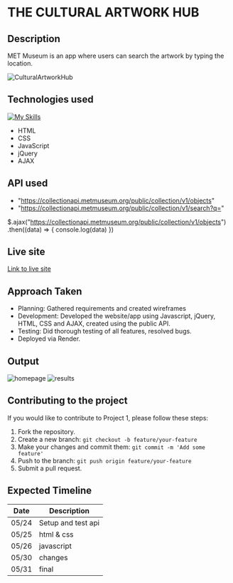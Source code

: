 # THE CULTURAL ARTWORK HUB 

## Description 

MET Museum is an app where users can search the artwork by typing the location.

![CulturalArtworkHub](https://github.com/mrunaleepatel/project1/assets/130593688/4720a88a-497b-4f81-b93d-25eb0bc85578)

## Technologies used
[![My Skills](https://skillicons.dev/icons?i=js,html,css,javascript)](https://skillicons.dev)

* HTML
* CSS
* JavaScript
* jQuery
* AJAX

## API used

* "https://collectionapi.metmuseum.org/public/collection/v1/objects" 
* "https://collectionapi.metmuseum.org/public/collection/v1/search?q="

$.ajax("https://collectionapi.metmuseum.org/public/collection/v1/objects")
.then((data) => {
    console.log(data)
})

## Live site 

[Link to live site](https://project-1-7yoo.onrender.com)

## Approach Taken

- Planning: Gathered requirements and created wireframes
- Development: Developed the website/app using Javascript, jQuery, HTML, CSS and AJAX, created using the public API.
- Testing: Did thorough testing of all features, resolved bugs. 
- Deployed via Render. 

## Output 
![homepage](https://github.com/mrunaleepatel/project1/assets/130593688/aa80d699-fe2d-43fb-a55d-69071ada6f0f)
![results](https://github.com/mrunaleepatel/project1/assets/130593688/22579b50-6779-480a-a899-d06ee4e163b5)



## Contributing to the project

If you would like to contribute to Project 1, please follow these steps:

1. Fork the repository.
2. Create a new branch: `git checkout -b feature/your-feature`
3. Make your changes and commit them: `git commit -m 'Add some feature'`
4. Push to the branch: `git push origin feature/your-feature`
5. Submit a pull request. 

## Expected Timeline 

|Date |Description|
|-----|--------|
|05/24|Setup and test api       |
|05/25|html & css      |
|05/26|javascript|
|05/30|changes|
|05/31|final|

